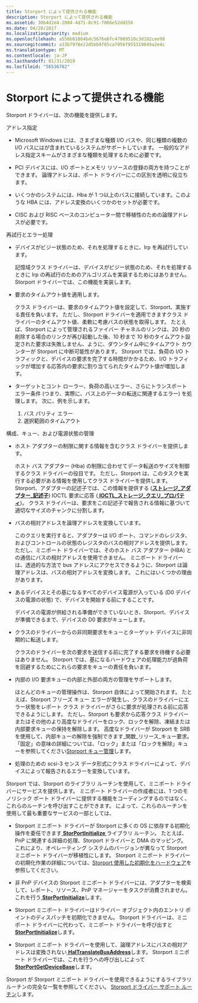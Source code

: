 ```yaml
---
title: Storport によって提供される機能
description: Storport によって提供される機能
ms.assetid: 30b4d2e4-2004-4d71-8c91-f066e52dd256
ms.date: 04/20/2017
ms.localizationpriority: medium
ms.openlocfilehash: a556b01864bdc5676e6fc47009510c3d102cee98
ms.sourcegitcommit: a33b7978e22d5bb9f65ca7056f955319049a2e4c
ms.translationtype: MT
ms.contentlocale: ja-JP
ms.lasthandoff: 01/31/2019
ms.locfileid: "56536782"
---
```

# <a name="capabilities-provided-by-storport"></a>Storport によって提供される機能


Storport ドライバーは、次の機能を提供します。

アドレス指定

-   Microsoft Windows には、さまざまな種類 I/O バスや、同じ種類の複数の I/O バスにはが含まれているシステムがサポートしています。 一般的なアドレス指定スキームがさまざまな種類を処理するために必要です。

-   PCI デバイスには、I/O ポートとメモリ リソースの登録の両方を持つことができます。 論理アドレスは、ポート ドライバーにこの区別を透明に役立ちます。

-   いくつかのシステムには、Hba が 1 つ以上のバスに接続しています。このような HBA には、アドレス変換のいくつかのセットが必要です。

-   CISC および RISC ベースのコンピューター間で移植性のための論理アドレスが必要です。

再試行とエラー処理

-   デバイスがビジー状態のため、それを処理するときに、Irp を再試行しています。

    記憶域クラス ドライバーは、デバイスがビジー状態のため、それを処理するときに Irp の再試行のためのアルゴリズムを実装するためにはありません。 Storport ドライバーでは、この機能を実装します。

-   要求のタイムアウト値を適用します。

    クラス ドライバーは、要求のタイムアウト値を設定して、Storport、実施する責任を負います。 ただし、Storport ドライバーを適用できますクラス ドライバーのタイムアウト値、柔軟に考慮バスの状態を取得します。 たとえば、Storport によって管理されるファイバー チャネルのリンクは、20 秒の削除する場合のリンクが再び起動した後、10 秒まで 10 秒のタイムアウト設定された要求は失敗しません、ように、ダウンタイム中にタイムアウト カウンターが Storport に中断可能性があります。 Storport では、負荷の I/O トラフィックと、デバイスの要求を完了する時間がかかるため、I/O トラフィックが増加する応答内の要求に割り当てられたタイムアウト値が増加します。

-   ターゲットとコント ローラー、負荷の高いエラー、さらにトランスポート エラー条件 (つまり、実際に、バス上のデータの転送に関連するエラー) を処理します。 次に、例を示します。

    1.  バス パリティ エラー
    2.  選択範囲のタイムアウト

構成、キュー、および電源状態の管理

-   ホスト アダプターの制限に関する情報を含むクラス ドライバーを提供します。

    ホスト バス アダプター (Hba) の制限に合わせてデータ転送のサイズを制御するクラス ドライバーの役目です。 ただし、Storport は、このタスクを実行する必要がある情報を使用してクラス ドライバーを提供します。 Storport、アダプターの記述子では、この情報を提供する ([**ストレージ\_アダプター\_記述子**](https://msdn.microsoft.com/library/windows/hardware/ff566346)) IOCTL 要求に応答 ([ **IOCTL\_ストレージ\_クエリ\_プロパティ**](https://msdn.microsoft.com/library/windows/hardware/ff560590))。 クラス ドライバーは、要求をこの記述子で報告される情報に基づいて適切なサイズのチャンクに分割します。

-   バスの相対アドレスを論理アドレスを変換しています。

    このクエリを実行すると、アダプターは I/O ポート、コマンドのレジスタ、およびコントロールの状態のレジスタのバスの相対アドレスを提供します。 ただし、ミニポート ドライバーでは、そのホスト バス アダプター (HBA) との通信にバスの相対アドレスを使用できません。 ミニポート ドライバーは、透過的な方法で bus アドレスにアクセスできるように、Storport は論理アドレスは、バスの相対アドレスを変換します。 これにはいくつかの理由があります。

-   あるデバイスとその基になるすべてのデバイス電源が入っている (D0 デバイスの電源の状態) で、デバイスを開始する前にすることです。

    デバイスの電源が供給される準備ができていないとき、Storport、デバイスが準備できるまで、デバイスの D0 要求がキューします。

-   クラスのドライバーからの非同期要求をキューとターゲット デバイスに非同期的に転送します。

    クラスのドライバーを次の要求を送信する前に完了する要求を待機する必要はありません。 Storport では、基になるハードウェアの処理能力が過負荷を回避するためにこれらの要求をキューの責任を負います。

-   内部の I/O 要求キューの内部と外部の両方の管理をサポートします。

    ほとんどのキューの管理操作は、Storport 自体によって開始されます。 たとえば、Storport フリーズ キュー エラーが発生し、クラスのドライバーにエラー状態をレポート クラス ドライバーがさらに要求が処理される前に応答できるようにします。 ただし、Storport も要求から応答クラス ドライバーまたはその他のより高度なドライバーをロック、ロックを解除、凍結または内部要求キューの保持を解除します。 高度なドライバーが Storport を SRB を使用して、内部キューの解除を強制できます\_関数\_リリース\_キュー要求。 「固定」の意味の詳細については、「ロック」または「ロックを解除」キューを参照してください[Storport キュー管理](storport-queue-management.md)します。

-   処理のための scsi-3 センス データ形式にクラス ドライバーによって、デバイスによって報告されるエラーを変換しています。

Storport では、Storport のライブラリ ルーチンを使用して、ミニポート ドライバーにサービスを提供します。 ミニポート ドライバーの作成者には、1 つのモノリシック ポート ドライバーに提供する機能をコーディングするのではなく、これらのルーチンを呼び出すことができます。 によって、これらのルーチンを使用して最も重要なサービスの一部としては、

-   Storport ミニポート ドライバーが Storport に多くの OS に依存する初期化操作を委任できます[ **StorPortInitialize** ](https://msdn.microsoft.com/library/windows/hardware/ff567108)ライブラリ ルーチン。 たとえば、PnP に関連する詳細の処理、Storport ドライバーと DMA のマッピング。 これにより、オペレーティング システムのバージョンが異なって Storport ミニポート ドライバーが移植性にします。 Storport ミニポート ドライバーの初期化作業の詳細については、[Storport 使用した初期化をハードウェア](hardware-initialization-with-storport.md)を参照してください。

-   非 PnP デバイスの Storport ミニポート ドライバーには、アダプターを検索して、レポート、リソース、PnP マネージャーをタスクが消費されません。 これを行う[ **StorPortInitialize**](https://msdn.microsoft.com/library/windows/hardware/ff567108)します。

-   Storport ミニポート ドライバーはドライバー オブジェクト内のエントリ ポイントのディスパッチを初期化できません。 Storport ドライバーは、ミニポート ドライバーに代わって、ミニポート ドライバーを呼び出すと[ **StorPortInitialize**](https://msdn.microsoft.com/library/windows/hardware/ff567108)します。

-   Storport ミニポート ドライバーを使用して、論理アドレスにバスの相対アドレスは変換されない[ **HalTranslateBusAddress**](https://msdn.microsoft.com/library/windows/hardware/ff546637)します。 Storport ミニポート ドライバーでは、これを行うへの呼び出しによって[ **StorPortGetDeviceBase**](https://msdn.microsoft.com/library/windows/hardware/ff567080)します。

Storport が Storport ミニポート ドライバーを使用できるようにするライブラリ ルーチンの完全な一覧を参照してください。 [Storport ドライバー サポート ルーチン](https://msdn.microsoft.com/library/windows/hardware/ff567548)します。

 

 





